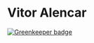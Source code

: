# Vitor Alencar

[![Greenkeeper badge](https://badges.greenkeeper.io/vitormalencar/vitormalencar.svg?token=7f8c251f78b82ebe3000598373d95ad1c7a6656e2e77aeae9acabab0ac349cb6&ts=1570915880857)](https://greenkeeper.io/)
